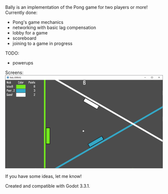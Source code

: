 Bally is an implementation of the Pong game for two players or more!
Currently done:
- Pong's game mechanics
- networking with basic lag compensation
- lobby for a game
- scoreboard
- joining to a game in progress

TODO:
- powerups

Screens:
![Game preview](/Art/game_preview.png)

If you have some ideas, let me know!

Created and compatible with Godot 3.3.1.
